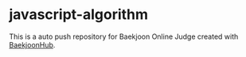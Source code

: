# javascript-algorithm
This is a auto push repository for Baekjoon Online Judge created with [BaekjoonHub](https://github.com/BaekjoonHub/BaekjoonHub).
